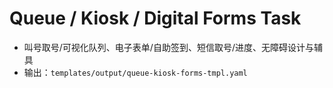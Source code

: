 # Queue / Kiosk / Digital Forms Task

- 叫号取号/可视化队列、电子表单/自助签到、短信取号/进度、无障碍设计与辅具
- 输出：`templates/output/queue-kiosk-forms-tmpl.yaml`

